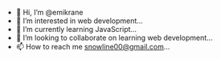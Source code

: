 - 👋 Hi, I’m @emikrane
- 👀 I’m interested in web development...
- 🌱 I’m currently learning JavaScript...
- 💞️ I’m looking to collaborate on learning web development...
- 📫 How to reach me snowline00@gmail.com...

<!---
emikrane/emikrane is a ✨ special ✨ repository because its `README.md` (this file) appears on your GitHub profile.
You can click the Preview link to take a look at your changes.
--->
